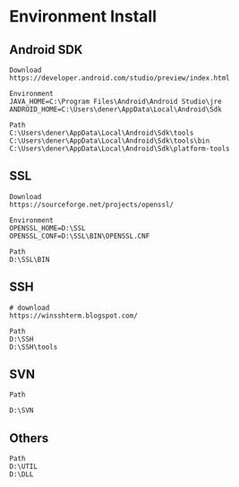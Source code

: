 # Environment Install

## Android SDK
```text
Download
https://developer.android.com/studio/preview/index.html

Environment
JAVA_HOME=C:\Program Files\Android\Android Studio\jre
ANDROID_HOME=C:\Users\dener\AppData\Local\Android\Sdk

Path
C:\Users\dener\AppData\Local\Android\Sdk\tools
C:\Users\dener\AppData\Local\Android\Sdk\tools\bin
C:\Users\dener\AppData\Local\Android\Sdk\platform-tools
```
## SSL
```text
Download
https://sourceforge.net/projects/openssl/

Environment
OPENSSL_HOME=D:\SSL
OPENSSL_CONF=D:\SSL\BIN\OPENSSL.CNF

Path
D:\SSL\BIN
```
## SSH
```text
# download
https://winsshterm.blogspot.com/

Path
D:\SSH
D:\SSH\tools
```
## SVN
```text
Path

D:\SVN
```
## Others
```text
Path
D:\UTIL
D:\DLL
```
